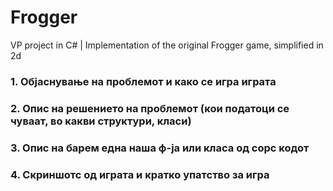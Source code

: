 # Frogger
VP project in C# | Implementation of the original Frogger game, simplified in 2d
### 1. Објаснување на проблемот и како се игра играта


### 2. Опис на решението на проблемот (кои податоци се чуваат, во какви структури, класи)


### 3. Опис на барем една наша ф-ја или класа од сорс кодот


### 4. Скриншотс од играта и кратко упатство за игра



